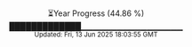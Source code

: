 <p align="center">
⏳Year Progress (44.86 %)<br>
█████████████▁▁▁▁▁▁▁▁▁▁▁▁▁▁▁▁▁ <br>
<sub>Updated: Fri, 13 Jun 2025 18:03:55 GMT</sub>
</p>

